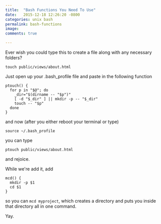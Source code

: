 ```yaml
---
title:  "Bash Functions You Need To Use"
date:   2015-12-18 12:26:20 -0800
categories: unix bash
permalink: bash-functions
image: 
comments: true

---
```


Ever wish you could type this to create a file along with any necessary folders?

    touch public/views/about.html


Just open up your .bash_profile file and paste in the following function

    ptouch() {
      for p in "$@"; do
        _dir="$(dirname -- "$p")"
        [ -d "$_dir" ] || mkdir -p -- "$_dir"
        touch -- "$p"
      done
    }

and now (after you either reboot your terminal or type)

    source ~/.bash_profile
    
you can type
    
    ptouch public/views/about.html

and rejoice.

While we're add it, add

    mcd() { 
      mkdir -p $1
      cd $1
    }


so you can `mcd myproject`, which creates a directory and puts you inside that directory all in one command.

Yay.